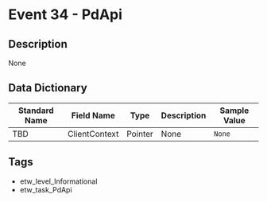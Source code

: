 # Event 34 - PdApi

## Description
None

## Data Dictionary
|Standard Name|Field Name|Type|Description|Sample Value|
|---|---|---|---|---|
|TBD|ClientContext|Pointer|None|`None`|

## Tags
* etw_level_Informational
* etw_task_PdApi